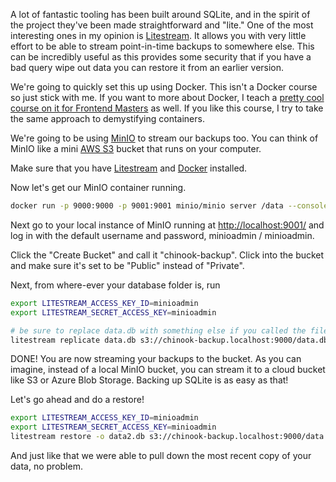 A lot of fantastic tooling has been built around SQLite, and in the spirit of the project they've been made straightforward and "lite." One of the most interesting ones in my opinion is [Litestream][litestream]. It allows you with very little effort to be able to stream point-in-time backups to somewhere else. This can be incredibly useful as this provides some security that if you have a bad query wipe out data you can restore it from an earlier version.

We're going to quickly set this up using Docker. This isn't a Docker course so just stick with me. If you want to more about Docker, I teach a [pretty cool course on it for Frontend Masters][containers] as well. If you like this course, I try to take the same approach to demystifying containers.

We're going to be using [MinIO][minio] to stream our backups too. You can think of MinIO like a mini [AWS S3][s3] bucket that runs on your computer.

Make sure that you have [Litestream][install] and [Docker][docker] installed.

Now let's get our MinIO container running.

```bash
docker run -p 9000:9000 -p 9001:9001 minio/minio server /data --console-address ":9001"
```

Next go to your local instance of MinIO running at [http://localhost:9001/]() and log in with the default username and password, minioadmin / minioadmin.

Click the "Create Bucket" and call it "chinook-backup". Click into the bucket and make sure it's set to be "Public" instead of "Private".

Next, from where-ever your database folder is, run

```bash
export LITESTREAM_ACCESS_KEY_ID=minioadmin
export LITESTREAM_SECRET_ACCESS_KEY=minioadmin

# be sure to replace data.db with something else if you called the file something else
litestream replicate data.db s3://chinook-backup.localhost:9000/data.db
```

DONE! You are now streaming your backups to the bucket. As you can imagine, instead of a local MinIO bucket, you can stream it to a cloud bucket like S3 or Azure Blob Storage. Backing up SQLite is as easy as that!

Let's go ahead and do a restore!

```bash
export LITESTREAM_ACCESS_KEY_ID=minioadmin
export LITESTREAM_SECRET_ACCESS_KEY=minioadmin
litestream restore -o data2.db s3://chinook-backup.localhost:9000/data.db
```

And just like that we were able to pull down the most recent copy of your data, no problem.

[litestream]: https://litestream.io/
[containers]: https://frontendmasters.com/teachers/brian-holt/
[minio]: https://min.io/
[s3]: https://aws.amazon.com/s3/
[install]: https://litestream.io/install/
[docker]: https://www.docker.com/products/docker-desktop/

